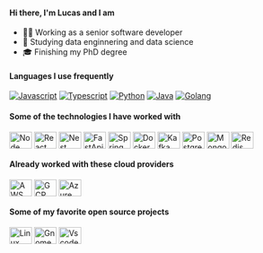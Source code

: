 #### Hi there, I'm Lucas and I am

- 👨‍💻 Working as a senior software developer
- 📖 Studying data enginnering and data science
- 🎓 Finishing my PhD degree

#### Languages ​​I use frequently

[![Javascript](https://img.shields.io/badge/-JavaScript-002E5F?style=flat&logo=javascript&logoColor=white)](https://nodejs.org/en/)
[![Typescript](https://img.shields.io/badge/-Typescript-002E5F?style=flat&logo=typescript&logoColor=white)](https://www.typescriptlang.org/)
[![Python](https://img.shields.io/badge/-Python-002E5F?style=flat&logo=python&logoColor=white)](https://www.python.org/)
[![Java](https://img.shields.io/badge/Java-002E5F?style=flat&logo=openjdk&logoColor=white)](https://openjdk.org/)
[![Golang](https://img.shields.io/badge/Golang-002E5F?style=flat&logo=go&logoColor=white)](https://openjdk.org/)

#### Some of the technologies I have worked with

<div style="display: inline_block">
  <img align="center" alt="Node" height="30" width="40" src='https://cdn.jsdelivr.net/gh/devicons/devicon/icons/nodejs/nodejs-original.svg'>
  <img align="center" alt="React" height="30" width="40" src='https://cdn.jsdelivr.net/gh/devicons/devicon/icons/react/react-original.svg'>
  <img align="center" alt="Nest" height="30" width="40" src="https://cdn.jsdelivr.net/gh/devicons/devicon@latest/icons/nestjs/nestjs-original.svg" />
  <img align="center" alt="FastApi" height="30" width="40" src='https://cdn.jsdelivr.net/gh/devicons/devicon/icons/fastapi/fastapi-original.svg'>
  <img align="center" alt="Spring" height="30" width="40" src='https://cdn.jsdelivr.net/gh/devicons/devicon/icons/spring/spring-original.svg'>
  <img align="center" alt="Docker" height="30" width="40" src='https://cdn.jsdelivr.net/gh/devicons/devicon/icons/docker/docker-original.svg'>
  <img align="center" alt="Kafka" height="30" width="40" src='https://cdn.jsdelivr.net/gh/devicons/devicon/icons/apachekafka/apachekafka-original.svg'>
  <img align="center" alt="Postgres" height="30" width="40" src='https://cdn.jsdelivr.net/gh/devicons/devicon/icons/postgresql/postgresql-original.svg'>
  <img align="center" alt="Mongo" height="30" width="40" src='https://cdn.jsdelivr.net/gh/devicons/devicon/icons/mongodb/mongodb-original.svg'>
  <img align="center" alt="Redis" height="30" width="40" src='https://cdn.jsdelivr.net/gh/devicons/devicon/icons/redis/redis-original.svg'>
</div>
<!---
[![Node.js](https://img.shields.io/badge/-Node.js-316dca?style=flat&logo=Node.js&logoColor=white)](https://nodejs.org/en/) 
[![React.js](https://img.shields.io/badge/-React.js-316dca?style=flat&logo=react&logoColor=white)](https://pt-br.reactjs.org/)
[![FastApi](https://img.shields.io/badge/-FastpApi-316dca?style=flat&logo=fastapi&logoColor=white)]()
[![Spring](https://img.shields.io/badge/-Spring-316dca?style=flat&logo=Spring&logoColor=white)]()
[![Docker](https://img.shields.io/badge/-Docker-316dca?style=flat&logo=docker&logoColor=white)](https://www.docker.com/)
[![Kafka](https://img.shields.io/badge/-Kafka-316dca?style=flat&logo=apachekafka&logoColor=white)](https://www.docker.com/)
[![PostgreSQL](https://img.shields.io/badge/-PostgreSQL-316dca?style=flat&logo=postgresql&logoColor=white)](https://www.postgresql.org/)
[![MongoDB](https://img.shields.io/badge/-MongoDB-316dca?style=flat&logo=mongodb&logoColor=white)](https://www.mongodb.com/)
[![Redis](https://img.shields.io/badge/-Redis-316dca?style=flat&logo=Redis&logoColor=white)]()
-->

#### Already worked with these cloud providers

<div style="display: inline_block">
  <img align="center" alt="AWS" height="30" width="40" src='https://cdn.jsdelivr.net/gh/devicons/devicon@latest/icons/amazonwebservices/amazonwebservices-plain-wordmark.svg'>
  <img align="center" alt="GCP" height="30" width="40" src='https://cdn.jsdelivr.net/gh/devicons/devicon/icons/googlecloud/googlecloud-original.svg'>
  <img align="center" alt="Azure" height="30" width="40" src="https://cdn.jsdelivr.net/gh/devicons/devicon@latest/icons/azure/azure-original.svg" />
</div>
<!---
![AWS](https://img.shields.io/badge/-AWS-316dca?style=flat&logo=amazon-web-services&logoColor=white)
![GCP](https://img.shields.io/badge/-GCP-316dca?style=flat&logo=google-cloud&logoColor=white)
![Azure](https://img.shields.io/badge/-Azure-316dca?style=flat&logo=microsoft-azure&logoColor=white)
-->

#### Some of my favorite open source projects

<div style="display: inline_block">
  <img align="center" alt="Linux" height="30" width="40" src='https://cdn.jsdelivr.net/gh/devicons/devicon@latest/icons/linux/linux-original.svg'>
  <img align="center" alt="Gnome" height="30" width="40" src='https://lh3.googleusercontent.com/dRDUauggVeTXnvQjdfnld4RlfMPaijXPw-KD48jGRLbASNY2X-JHLGGwOHKiybqhww1fwG33B1iCHw9NjjvGdaJPvA=s60'>
  <img align="center" alt="Vscode" height="30" width="40" src="https://cdn.jsdelivr.net/gh/devicons/devicon@latest/icons/vscode/vscode-original.svg" />
</div>

<!---
[![Linux](https://img.shields.io/badge/-Linux-316dca?style=flat&logo=linux&logoColor=white)](https://www.linuxfoundation.org/)
[![Gnome](https://img.shields.io/badge/-Gnome-316dca?style=flat&logo=gnome&logoColor=white)](https://www.gnome.org/)
[![Visual Studio Code](https://img.shields.io/badge/-VSCode-316dca?style=flat&logo=visual-studio-code&logoColor=white)](https://github.com/microsoft/vscode)
-->

<!--- 002E5F -->
<!---#### Please feel free to contact me via [![Gmail](https://img.shields.io/badge/-Email-002E5F?style=flat&logo=gmail&logoColor=white)](mailto:lucasluimotta@gmail.com) or [![LinkedIn](https://img.shields.io/badge/-Linkedin-002E5F?style=flat&logo=linkedin&logoColor=white)](https://www.linkedin.com/in/lucas-lui-motta/) and visit my blog [![Blog](https://img.shields.io/badge/-Blog-002E5F?style=flat&logo=houzz&logoColor=white)](https://iot-tpm-unicamp.vercel.app/)-->
